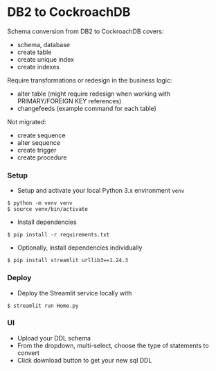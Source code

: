 # DB2 to CockroachDB

Schema conversion from DB2 to CockroachDB covers:

* schema, database
* create table
* create unique index
* create indexes

Require transformations or redesign in the business logic:

* alter table (might require redesign when working with PRIMARY/FOREIGN KEY references)
* changefeeds (example command for each table)

Not migrated:

* create sequence
* alter sequence
* create trigger
* create procedure 

### Setup 
* Setup and activate your local Python 3.x environment `venv`

```commandline
$ python -m venv venv
$ source venv/bin/activate
```

* Install dependencies

```commandline
$ pip install -r requirements.txt
```

* Optionally, install dependencies individually

```commandline
$ pip install streamlit urllib3==1.24.3
```

### Deploy

* Deploy the Streamlit service locally with 

```commandline
$ streamlit run Home.py
```

### UI

* Upload your DDL schema
* From the dropdown, multi-select, choose the type of statements to convert
* Click download button to get your new sql DDL
